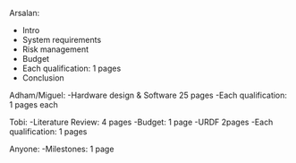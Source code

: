 Arsalan:
-	Intro 
-	System requirements	
-	Risk management
- Budget
-	Each qualification: 1 pages
-	Conclusion


Adham/Miguel: 
-Hardware design & Software 25 pages
-Each qualification: 1 pages each

Tobi:
-Literature Review: 4 pages 
-Budget: 1 page
-URDF 2pages
-Each qualification: 1 pages

Anyone:
-Milestones: 1 page



